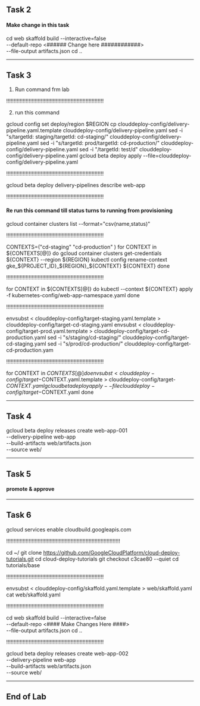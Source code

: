 ## Task 2


#### Make change in this task

cd web
skaffold build --interactive=false \
--default-repo <###### Change here ############> \
--file-output artifacts.json
cd ..

----------------------------------------------------------------------------------------------------------------------------------------------------------

## Task 3

1. Run command frm lab

!!!!!!!!!!!!!!!!!!!!!!!!!!!!!!!!!!!!!!!!!!!!!!!!!!!!!!!!!!!!!!!!!

2. run this command

gcloud config set deploy/region $REGION
cp clouddeploy-config/delivery-pipeline.yaml.template clouddeploy-config/delivery-pipeline.yaml
sed -i "s/targetId: staging/targetId: cd-staging/" clouddeploy-config/delivery-pipeline.yaml
sed -i "s/targetId: prod/targetId: cd-production/" clouddeploy-config/delivery-pipeline.yaml
sed -i "/targetId: test/d" clouddeploy-config/delivery-pipeline.yaml
gcloud beta deploy apply --file=clouddeploy-config/delivery-pipeline.yaml

!!!!!!!!!!!!!!!!!!!!!!!!!!!!!!!!!!!!!!!!!!!!!!!!!!!!!!!!!!!!!!!!!

gcloud beta deploy delivery-pipelines describe web-app

!!!!!!!!!!!!!!!!!!!!!!!!!!!!!!!!!!!!!!!!!!!!!!!!!!!!!!!!!!!!!!!!!


#### Re run this command till status turns to running from provisioning


gcloud container clusters list --format="csv(name,status)"

!!!!!!!!!!!!!!!!!!!!!!!!!!!!!!!!!!!!!!!!!!!!!!!!!!!!!!!!!!!!!!!!!

CONTEXTS=("cd-staging" "cd-production" )
for CONTEXT in ${CONTEXTS[@]}
do
    gcloud container clusters get-credentials ${CONTEXT} --region ${REGION}
    kubectl config rename-context gke_${PROJECT_ID}_${REGION}_${CONTEXT} ${CONTEXT}
done


!!!!!!!!!!!!!!!!!!!!!!!!!!!!!!!!!!!!!!!!!!!!!!!!!!!!!!!!!!!!!!!!!

for CONTEXT in ${CONTEXTS[@]}
do
    kubectl --context ${CONTEXT} apply -f kubernetes-config/web-app-namespace.yaml
done

!!!!!!!!!!!!!!!!!!!!!!!!!!!!!!!!!!!!!!!!!!!!!!!!!!!!!!!!!!!!!!!!!

envsubst < clouddeploy-config/target-staging.yaml.template > clouddeploy-config/target-cd-staging.yaml
envsubst < clouddeploy-config/target-prod.yaml.template > clouddeploy-config/target-cd-production.yaml
sed -i "s/staging/cd-staging/" clouddeploy-config/target-cd-staging.yaml
sed -i "s/prod/cd-production/" clouddeploy-config/target-cd-production.yam


!!!!!!!!!!!!!!!!!!!!!!!!!!!!!!!!!!!!!!!!!!!!!!!!!!!!!!!!!!!!!!!!!

for CONTEXT in ${CONTEXTS[@]}
do
    envsubst < clouddeploy-config/target-$CONTEXT.yaml.template > clouddeploy-config/target-$CONTEXT.yaml
    gcloud beta deploy apply --file clouddeploy-config/target-$CONTEXT.yaml
done


----------------------------------------------------------------------------------------------------------------------------------------------------------

## Task 4

gcloud beta deploy releases create web-app-001 \
--delivery-pipeline web-app \
--build-artifacts web/artifacts.json \
--source web/


----------------------------------------------------------------------------------------------------------------------------------------------------------


## Task 5

#### promote & approve


----------------------------------------------------------------------------------------------------------------------------------------------------------

## Task 6

gcloud services enable cloudbuild.googleapis.com

!!!!!!!!!!!!!!!!!!!!!!!!!!!!!!!!!!!!!!!!!!!!!!!!!!!!!!!!!!!!!!!!!!!!!!!!!!!!

cd ~/
git clone https://github.com/GoogleCloudPlatform/cloud-deploy-tutorials.git
cd cloud-deploy-tutorials
git checkout c3cae80 --quiet
cd tutorials/base


!!!!!!!!!!!!!!!!!!!!!!!!!!!!!!!!!!!!!!!!!!!!!!!!!!!!!!!!!!!!!!!!!


envsubst < clouddeploy-config/skaffold.yaml.template > web/skaffold.yaml
cat web/skaffold.yaml

!!!!!!!!!!!!!!!!!!!!!!!!!!!!!!!!!!!!!!!!!!!!!!!!!!!!!!!!!!!!!!!!!


cd web
skaffold build --interactive=false \
--default-repo <#### Make Changes Here ####> \
--file-output artifacts.json
cd ..


!!!!!!!!!!!!!!!!!!!!!!!!!!!!!!!!!!!!!!!!!!!!!!!!!!!!!!!!!!!!!!!!!


gcloud beta deploy releases create web-app-002 \
--delivery-pipeline web-app \
--build-artifacts web/artifacts.json \
--source web/




----------------------------------------------------------------------------------------------------------------------------------------------------------
## End of Lab







